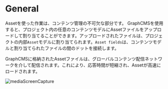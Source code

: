 # General
Assetを使った作業は、コンテンツ管理の不可欠な部分です。 GraphCMSを使用すると、プロジェクト内の任意のコンテンツモデルにAssetファイルをアップロードして割り当てることができます。アップロードされたファイルは、プロジェクトの内部`Asset`モデルに割り当てられます。`Asset fields`は、コンテンツモデルと割り当てられたファイルの間のドットを接続します。

GraphCMSに格納されたAssetファイルは、グローバルコンテンツ配信ネットワークを介して配信されます。これにより、応答時間が短縮され、Assetが高速にロードされます。

![mediaScreenCapture](./img/mediaScreenCapture.gif)
